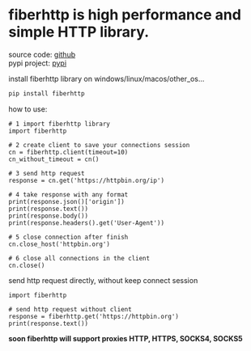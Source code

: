 # fiberhttp is high performance and simple HTTP library.

source code: [github](https://github.com/xsxo/fiberhttp/)<br/>
pypi project: [pypi](https://pypi.org/project/fiberhttp/)<br/>

install fiberhttp library on windows/linux/macos/other_os...<br/>
```bash
pip install fiberhttp
```
how to use:<br/>
```python3
# 1 import fiberhttp library
import fiberhttp

# 2 create client to save your connections session
cn = fiberhttp.client(timeout=10)
cn_without_timeout = cn()

# 3 send http request
response = cn.get('https://httpbin.org/ip')

# 4 take response with any format
print(response.json()['origin'])
print(response.text())
print(response.body())
print(response.headers().get('User-Agent'))

# 5 close connection after finish
cn.close_host('httpbin.org')

# 6 close all connections in the client
cn.close()
```

send http request directly, without keep connect session<br/>

```python3
import fiberhttp

# send http request without client
response = fiberhttp.get('https://httpbin.org')
print(response.text())
```

**soon fiberhttp will support proxies HTTP, HTTPS, SOCKS4, SOCKS5**<br/>
